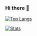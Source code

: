 ### Hi there 👋

[![Top Langs](https://github-readme-stats.vercel.app/api/top-langs/?username=epiwishh)](https://github.com/anuraghazra/github-readme-stats)

[![Stats](https://github-readme-stats.vercel.app/api/wakatime?username=epiwish)](https://github.com/anuraghazra/github-readme-stats)

